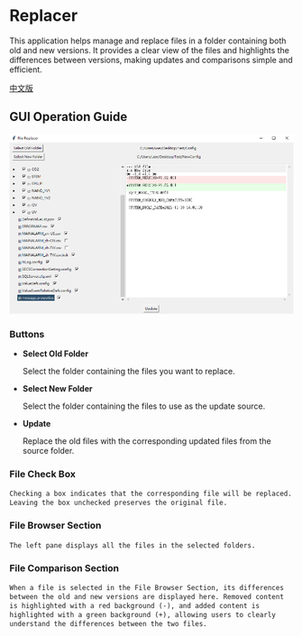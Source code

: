 # Replacer
This application helps manage and replace files in a folder containing both old and new versions. It provides a clear view of the files and highlights the differences between versions, making updates and comparisons simple and efficient.

[中文版](README_ZHTW.md)
## GUI Operation Guide
![alt text](Aserts/image.png)
### Buttons
- **Select Old Folder**

    Select the folder containing the files you want to replace.

- **Select New Folder**

    Select the folder containing the files to use as the update source.

- **Update**

    Replace the old files with the corresponding updated files from the source folder.

### File Check Box

    Checking a box indicates that the corresponding file will be replaced. Leaving the box unchecked preserves the original file.

### File Browser Section

    The left pane displays all the files in the selected folders.

### File Comparison Section

    When a file is selected in the File Browser Section, its differences between the old and new versions are displayed here. Removed content is highlighted with a red background (-), and added content is highlighted with a green background (+), allowing users to clearly understand the differences between the two files.


